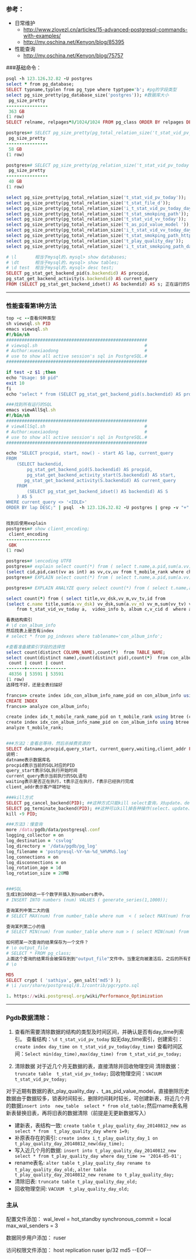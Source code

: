 ### 参考：
- 日常维护
    - http://www.zlovezl.cn/articles/15-advanced-postgresql-commands-with-examples/
    - http://my.oschina.net/Kenyon/blog/85395
- 性能查询
    - http://my.oschina.net/Kenyon/blog/75757

###基础命令：
```ruby
psql -h 123.126.32.82 -U postgres
select * from pg_database;
SELECT typname,typlen from pg_type where typtype='b'; #pg的字段类型
select pg_size_pretty(pg_database_size('postgres')); #数据库大小
 pg_size_pretty 
----------------
 363 GB
(1 row)
SELECT relname, relpages*8/1024/1024 FROM pg_class ORDER BY relpages DESC; #数据库中的表的物理大小，relpages - 关系页数（默认情况下一个页大小是8kb）

postgres=# SELECT pg_size_pretty(pg_total_relation_size('t_stat_vid_pv_today')); 包含索引
 pg_size_pretty 
----------------
 58 GB
(1 row)

postgres=# SELECT pg_size_pretty(pg_relation_size('t_stat_vid_pv_today')); 不包含索引
 pg_size_pretty 
----------------
 40 GB
(1 row)

select pg_size_pretty(pg_total_relation_size('t_stat_vid_pv_today'));
select pg_size_pretty(pg_total_relation_size('t_stat_file_d'));
select pg_size_pretty(pg_total_relation_size('i_t_stat_vid_pv_today_day_time'));
select pg_size_pretty(pg_total_relation_size('t_stat_smokping_path'));
select pg_size_pretty(pg_total_relation_size('t_stat_vid_vv_today'));
select pg_size_pretty(pg_total_relation_size('t_as_pid_value_model '));
select pg_size_pretty(pg_total_relation_size('i_t_stat_vid_vv_today_day_time_vid'));
select pg_size_pretty(pg_total_relation_size('t_stat_smokping_path_http'));
select pg_size_pretty(pg_total_relation_size('t_play_quality_day'));
select pg_size_pretty(pg_total_relation_size('i_t_stat_smokping_path_day_time_hour'));

# \l       相当于mysql的，mysql> show databases;
# \dt      相当于mysql的，mysql> show tables;
# \d test  相当于mysql的，mysql> desc test;  
SELECT pg_stat_get_backend_pid(s.backendid) AS procpid,
pg_stat_get_backend_activity(s.backendid) AS current_query
FROM (SELECT pg_stat_get_backend_idset() AS backendid) AS s; 正在运行的SQL
```

----

### 性能查看第1种方法
```ruby
top -c --查看何种类型
sh viewsql.sh PID
emacs viewsql.sh
#!/bin/sh
######################################################
# viewsql.sh                                         #
# Author:xuexiaodong                                 #
# use to show all active session's sql in PostgreSQL.#
######################################################

if test -z $1 ;then
echo "Usage: $0 pid"
exit 10
fi
echo "select * from (SELECT pg_stat_get_backend_pid(s.backendid) AS procpid, pg_stat_get_backend_activity(s.backendid) AS current_query FROM (SELECT pg_stat_get_backend_idset() AS backendid) AS s) as querystring where procpid=$1;" | psql  -h 123.126.32.82 -U postgres

###找到所有运行的SQL
emacs viewAllSql.sh
#!/bin/sh
######################################################
# viewAllSql.sh                                      #
# Author:xuexiaodong                                 #
# use to show all active session's sql in PostgreSQL.#
######################################################

echo "SELECT procpid, start, now() - start AS lap, current_query 
FROM 
    (SELECT backendid, 
        pg_stat_get_backend_pid(S.backendid) AS procpid, 
        pg_stat_get_backend_activity_start(S.backendid) AS start, 
       pg_stat_get_backend_activity(S.backendid) AS current_query 
    FROM 
        (SELECT pg_stat_get_backend_idset() AS backendid) AS S 
    ) AS S 
WHERE current_query <> '<IDLE>' 
ORDER BY lap DESC;" | psql  -h 123.126.32.82 -U postgres | grep -v "+"


找到后使用explain 
postgres=# show client_encoding;
 client_encoding 
-----------------
 GBK
(1 row)

postgres=# \encoding UTF8
postgres=# explain select count(*) from ( select t.name,a.pid,sum(a.vv) vv,sum(a.cv) cv,sum(a.uv) uv from 
(select cid,pid,cast(vv as int) as vv,cv,uv from t_mobile_rank where ch  in ('04','06') and day_time>='20140730' and  day_time<='20140730') a left join (select c.name,cast(c.pid as VARCHAR) as pid from con_album_info c) t on a.pid=t.pid left join (select cast (id as VARCHAR) as id from meta_cid) b on a.cid=b.id where (b.id ='rootvv' or  'rootvv'='rootvv')    and t.name like '%奔跑吧少年%' group by t.name,a.pid  order by vv desc) asdf;
postgres=# EXPLAIN select count(*) from ( select t.name,a.pid,sum(a.vv) vv,sum(a.cv) cv,sum(a.uv) uv from (select cid,pid,cast(vv as int) as vv,cv,uv from t_mobile_rank where ch not in ('04','06') and day_time>='20140721' and  day_time<='20140721') a left join (select c.name,cast(c.pid as VARCHAR) as pid from con_album_info c) t on a.pid=t.pid left join (select cast (id as VARCHAR) as id from meta_cid) b on a.cid=b.id where (b.id ='rootvv' or  'rootvv'='rootvv') and t.name like '%我们一起来%' group by t.name,a.pid  order by vv desc) asdf;

postgres=# EXPLAIN ANALYZE query select count(*) from ( select t.name,a.pid,sum(a.vv) vv,sum(a.cv) cv,sum(a.uv) uv from (select cid,pid,cast(vv as int) as vv,cv,uv from t_mobile_rank where ch not in ('04','06') and day_time>='20140721' and  day_time<='20140721') a left join (select c.name,cast(c.pid as VARCHAR) as pid from con_album_info c) t on a.pid=t.pid left join (select cast (id as VARCHAR) as id from meta_cid) b on a.cid=b.id where (b.id ='rootvv' or  'rootvv'='rootvv') and t.name like '%我们一起来%' group by t.name,a.pid  order by vv desc) asdf;

select count(*) from ( select title,vv_dsk,vv_m,vv_tv,id from
(select c.name title,sum(a.vv_dsk) vv_dsk,sum(a.vv_m) vv_m,sum(vv_tv) vv_tv,0 id 
	from t_stat_vid_vv_today a,  video_info b, album c,v_cid d  where a.day_time >= '20140717' and a.day_time <=

看表结构索引
# \d con_album_info
然后找表上是否有index
# select * from pg_indexes where tablename='con_album_info';

#查看准备建索引字段的选择性
select count(distinct COLUMN_NAME),count(*)  from TABLE_NAME;
select count(distinct name),count(distinct pid),count(*)  from con_album_info;
 count | count | count 
-------+-------+-------
 48356 | 53591 | 53591
(1 row)
选择性不好，还是全表扫描好

francs=> create index idx_con_album_info_name_pid on con_album_info using btree ( name, pid);
CREATE INDEX
francs=> analyze con_album_info;

create index idx_t_mobile_rank_name_pid on t_mobile_rank using btree (cid,pid,vv,cv,uv,ch,day_time);
create index idx_con_album_info_name_pid on con_album_info using btree ( name, pid);
analyze t_mobile_rank;


###方法2：查看总等待，然后杀掉费资源的
SELECT datname,procpid,query_start, current_query,waiting,client_addr FROM pg_stat_activity WHERE waiting='t';
说明：
datname表示数据库名
procpid表示当前的SQL对应的PID
query_start表示SQL执行开始时间
current_query表示当前执行的SQL语句
waiting表示是否正在执行，t表示正在执行，f表示已经执行完成
client_addr表示客户端IP地址

###kill方式
SELECT pg_cancel_backend(PID); ##这种方式只能kill select查询，对update、delete 及DML不生效)
SELECT pg_terminate_backend(PID); ##这种可以kill掉各种操作(select、update、delete、drop等)操作
kill -9 PID;

###方法3：慢查询
more /data/pgdb/data/postgresql.conf
logging_collector = on
log_destination = 'csvlog'
log_directory = '/data/pgdb/pg_log'
log_filename = 'postgresql-%Y-%m-%d_%H%M%S.log'
log_connections = on
log_disconnections = on
log_rotation_age = 1d
log_rotation_size = 20MB


###SQL
生成1到1000这一千个数字并插入到numbers表中。
# INSERT INTO numbers (num) VALUES ( generate_series(1,1000));

查询某列中第二大的值
# SELECT MAX(num) from number_table where num  < ( select MAX(num) from number_table );

查询某列第二小的值
# SELECT MIN(num) from number_table where num > ( select MIN(num) from number_table );

如何把某一次查询的结果保存为一个文件？
# \o output_file
# SELECT * FROM pg_class;
上面这个查询的结果将会被保存到到"output_file"文件中。当重定向被激活后，之后的所有查询都不再会把结果 打印在屏幕上了。如果要再次打开屏幕输出，需要再执行一次不带任何参数的 o 命令。
# \o

MD5
SELECT crypt ( 'sathiya', gen_salt('md5') );
# \i /usr/share/postgresql/8.1/contrib/pgcrypto.sql

1. https://wiki.postgresql.org/wiki/Performance_Optimization

```

------

### Pgdb数据清除：

1. 查看所需要清除数据的结构的类型及时间区间，并确认是否有day_time列索引。
查看结构：`\d t_stat_vid_pv_today`
如无day_time索引，创建索引：`create index day_time on t_stat_vid_pv_today(day_time)`
查看时间区间：`Select min(day_time),max(day_time) from t_stat_vid_pv_today;`

2. 清除数据
对于近几个月无数据的表，直接清除并回收物理空间
清除数据：`truncate table  t_stat_vid_pv_today;`
回收物理空间：`VACUUM  t_stat_vid_pv_today;`

对于近期有数据的表t_play_quality_day 、t_as_pid_value_model，直接删除历史数据由于数据较多，锁表时间较长，删除时间耗时较长，可创建新表，将近几个月的数据`insert into  new_table  select * from old_table;`然后rname表名用新表替换旧表，再将旧表的数据清除（前提是无更新数据写入）
- 建新表，表结构一致: `create table t_play_quality_day_20140812_new as select * from  t_play_quality_day where 1=9;`
- 补原表存在的索引: `create index i_t_play_quality_day_1 on t_play_quality_day_20140812_new(day_time); `
- 写入近几个月的数据: `insert into t_play_quality_day_20140812_new select * from t_play_quality_day where day_time >= '2014-05-01';`
- rename表名: `alter table t_play_quality_day rename to t_play_quality_day_old;`, `alter table t_play_quality_day_20140812_new rename to t_play_quality_day;`
- 清除旧表: `truncate table t_play_quality_day_old;` 
- 回收物理空间: `VACUUM  t_play_quality_day_old;`

### 主从

配置文件添加：
wal_level = hot_standby
synchronous_commit = local
max_wal_senders = 3

数据同步用户添加：
ruser

访问权限文件添加：
host   replication     ruser     ip/32		md5
--EOF--